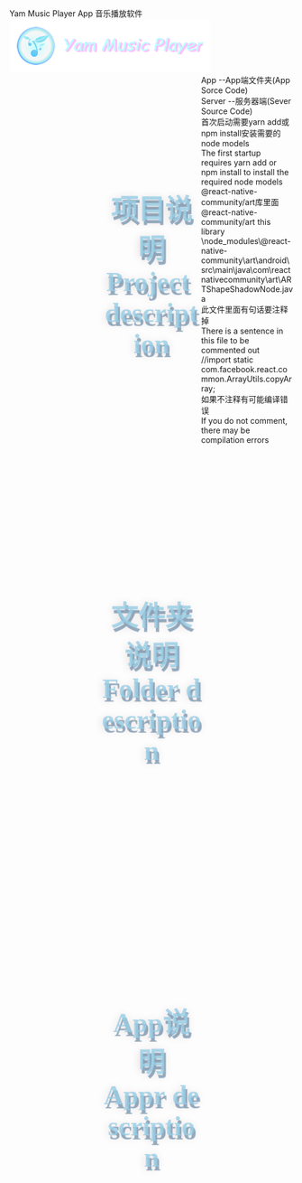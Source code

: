 <div id="MainDiv" style="width: 100%;height: 100%;border: 0px solid red;">
        <div class="navbar">
            <div class="title-container">
                <div class="title">Yam Music Player App 音乐播放软件</div>
            </div>
        </div>
        <div id="ContentDiv" style="width: 100%;height: 85%;border: 0px solid red;overflow-x: hidden;overflow-y: auto;" >
            <img class="bigLogo" src="https://raw.githubusercontent.com/yam126/YamMusicReactPlayer/master/App/src/images/LogoHorizontal.png" />
            <div class="title" style="width: 35%;height: 13vh;font-family: 'Microsoft YaHei UI';font-size: 5vw;font-weight: 700;color: #99cee5d1;text-align: center;margin-top: 5vh;margin-left: 32.5%;text-shadow: 3px 7px 1px #3f6a8f8a, -1px 3px 16px #e0d6d6;border: 0px solid red;float: left;" >
                项目说明<br/>
                Project&nbsp;description<br/>
            </div>
            <div class="title" style="width: 35%;height: 13vh;font-family: 'Microsoft YaHei UI';font-size: 5vw;font-weight: 700;color: #99cee5d1;text-align: center;margin-top: 5vh;margin-left: 32.5%;text-shadow: 3px 7px 1px #3f6a8f8a, -1px 3px 16px #e0d6d6;border: 0px solid red;float: left;" >
                文件夹说明<br/>
                Folder&nbsp;description<br/>
            </div>
            <div class="Content">
                App --App端文件夹(App Sorce Code)<br/>
                Server --服务器端(Sever Source Code)<br/>
            </div>
             <div class="title" style="width: 35%;height: 13vh;font-family: 'Microsoft YaHei UI';font-size: 5vw;font-weight: 700;color: #99cee5d1;text-align: center;margin-top: 5vh;margin-left: 32.5%;text-shadow: 3px 7px 1px #3f6a8f8a, -1px 3px 16px #e0d6d6;border: 0px solid red;float: left;" >
                App说明<br/>
                Appr&nbsp;description<br/>
            </div>
            <div class="Content">
                首次启动需要yarn add或npm install安装需要的node models<br/>
                The first startup requires yarn add or npm install to install the required node models<br/>
                @react-native-community/art库里面<br/>
                @react-native-community/art this library<br/>
                \node_modules\@react-native-community\art\android\src\main\java\com\reactnativecommunity\art\ARTShapeShadowNode.java<br/>
                此文件里面有句话要注释掉<br/>
                There is a sentence in this file to be commented out<br/>
                //import static com.facebook.react.common.ArrayUtils.copyArray;<br/>
                如果不注释有可能编译错误<br/>
                If you do not comment, there may be compilation errors<br/>
            </div>
</div>
